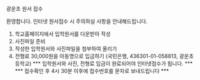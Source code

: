 광운초 원서 접수


환영합니다.
인터넷 원서접수 시  주의하실 사항을 안내해드립니다.
1. 학교홈페이지에서 입학원서를 다운받아 작성
2. 사진파일 준비
3. 작성한 입학원서와 사진파일을 첨부하여 올리기
4. 전형료 30,000원을 아동명으로 입금하기
   (국민은행, 436301-01-058813, 광운초등학교)
*** 입학원서와 사진, 전형료 입금이 완료되어야 인터넷접수가 됩니다. ***
*** 접수확인 후 4시 30분 이후에 접수번호를 문자로 보내드립니다 *** 